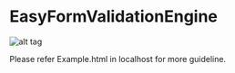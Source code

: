 EasyFormValidationEngine
========================



![alt tag](https://raw.github.com/uuxuru/EasyFormValidationEngine/master/screenShot.PNG)

Please refer Example.html in localhost for more guideline.
